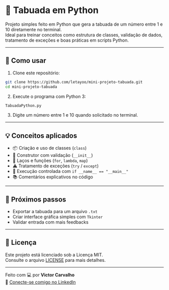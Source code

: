 # 🧮 Tabuada em Python

Projeto simples feito em Python que gera a tabuada de um número entre 1 e 10 diretamente no terminal.  
Ideal para treinar conceitos como estrutura de classes, validação de dados, tratamento de exceções e boas práticas em scripts Python.

---

## 🚀 Como usar

1. Clone este repositório:
```bash
git clone https://github.com/letayoo/mini-projeto-tabuada.git
cd mini-projeto-tabuada
```

2. Execute o programa com Python 3:
```bash
TabuadaPython.py
```

3. Digite um número entre 1 e 10 quando solicitado no terminal.

---

## 💡 Conceitos aplicados

- 📦 Criação e uso de classes (`class`)
- 🧱 Construtor com validação (`__init__`)
- 🔁 Laços e funções (`for`, `lambda`, `map`)
- ⚠️ Tratamento de exceções (`try` / `except`)
- 🧪 Execução controlada com `if __name__ == "__main__"`
- 📚 Comentários explicativos no código

---

## 🧠 Próximos passos

- Exportar a tabuada para um arquivo `.txt`
- Criar interface gráfica simples com `Tkinter`
- Validar entrada com mais feedbacks

---

## 📄 Licença

Este projeto está licenciado sob a Licença MIT.  
Consulte o arquivo [LICENSE](LICENSE) para mais detalhes.

---

Feito com 💻 por **Victor Carvalho**  
📎 [Conecte-se comigo no LinkedIn](https://www.linkedin.com/in/victorcarvalbq)
